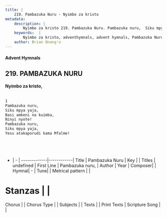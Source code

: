 ```yaml
---
title: |
    219. Pambazuka Nuru - Nyimbo za kristo
metadata:
    description: |
        Nyimbo za kristo 219. Pambazuka Nuru. Pambazuka nuru,  Siku mpya yaja,  Basi amkeni na kuimba,  Ninyi nyote!  Pambazuka nuru,  Siku mpya yaja,  Yesu atakaporudi kama Mfalme!      
    keywords:  |
        Nyimbo za kristo, adventhymnals, advent hymnals, Pambazuka Nuru, Pambazuka nuru, . 
    author: Brian Onang'o
---
```


#### Advent Hymnals
## 219. PAMBAZUKA NURU
####  Nyimbo za kristo,

```txt

1
Pambazuka nuru, 
Siku mpya yaja, 
Basi amkeni na kuimba, 
Ninyi nyote! 
Pambazuka nuru, 
Siku mpya yaja, 
Yesu atakaporudi kama Mfalme!






```

- |   -  |
-------------|------------|
Title | Pambazuka Nuru |
Key |  |
Titles | undefined |
First Line | Pambazuka nuru,  |
Author | 
Year | 
Composer| |
Hymnal|  - |
Tune|  |
Metrical pattern | |
# Stanzas |  |
Chorus |  |
Chorus Type |  |
Subjects | |
Texts |  |
Print Texts | 
Scripture Song |  |
    
